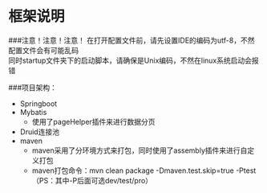 框架说明
==
###注意！注意！注意！
在打开配置文件前，请先设置IDE的编码为utf-8，不然配置文件会有可能乱码  
同时startup文件夹下的启动脚本，请确保是Unix编码，不然在linux系统启动会报错

###项目架构：
* Springboot
* Mybatis
  * 使用了pageHelper插件来进行数据分页
* Druid连接池
* maven
  * maven采用了分环境方式来打包，同时使用了assembly插件来进行自定义打包
  * maven打包命令：mvn clean package -Dmaven.test.skip=true -Ptest （PS：其中-P后面可选dev/test/pro）